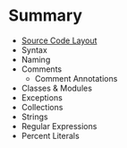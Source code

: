 # Summary

* [Source Code Layout](source_code_layout.md)
* Syntax
* Naming
* Comments
   * Comment Annotations
* Classes & Modules
* Exceptions
* Collections
* Strings
* Regular Expressions
* Percent Literals

